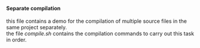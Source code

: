 #### Separate compilation

this file contains a demo for the compilation of multiple source files in the same project separately.  
the file _compile.sh_ contains the compilation commands to carry out this task in order.
